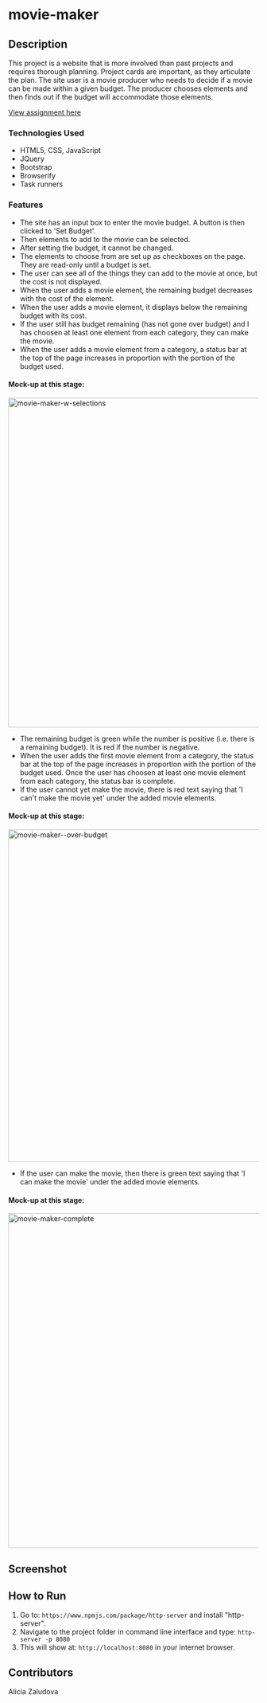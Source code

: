 # movie-maker
## Description
This project is a website that is more involved than past projects and requires thorough planning. Project cards are important, as they articulate the plan. The site user is a movie producer who needs to decide if a movie can be made within a given budget. The producer chooses elements and then finds out if the budget will accommodate those elements.

[View assignment here](https://github.com/nss-nightclass-projects/exercise-vault/blob/master/movie-maker.md)

### Technologies Used
- HTML5, CSS, JavaScript
- JQuery
- Bootstrap
- Browserify
- Task runners

### Features
- The site has an input box to enter the movie budget. A button is then clicked to 'Set Budget'.
- Then elements to add to the movie can be selected. 
- After setting the budget, it cannot be changed.
- The elements to choose from are set up as checkboxes on the page. They are read-only until a budget is set.
- The user can see all of the things they can add to the movie at once, but the cost is not displayed.
- When the user adds a movie element, the remaining budget decreases with the cost of the element.
- When the user adds a movie element, it displays below the remaining budget with its cost.
- If the user still has budget remaining (has not gone over budget) and I has choosen at least one element from each category, they can make the movie.
- When the user adds a movie element from a category, a status bar at the top of the page increases in proportion with the portion of the budget used. 

#### Mock-up at this stage:
<img width="662" alt="movie-maker-w-selections" src="https://user-images.githubusercontent.com/33577725/38945389-0381df36-42fc-11e8-978b-ec9a123a14f9.png">

- The remaining budget is green while the number is positive (i.e. there is a remaining budget). It is red if the number is negative.
- When the user adds the first movie element from a category, the status bar at the top of the page increases in proportion with the portion of the budget used. Once the user has choosen at least one movie element from each category, the status bar is complete.
- If the user cannot yet make the movie, there is red text saying that 'I can't make the movie yet' under the added movie elements. 

#### Mock-up at this stage:
<img width="668" alt="movie-maker--over-budget" src="https://user-images.githubusercontent.com/33577725/38945653-c9d8e440-42fc-11e8-83c4-5c19f525a28b.png">

- If the user can make the movie, then there is green text saying that 'I can make the movie' under the added movie elements.

#### Mock-up at this stage:
<img width="672" alt="movie-maker-complete" src="https://user-images.githubusercontent.com/33577725/38945761-0e12d710-42fd-11e8-9bf5-072eba8108fe.png">

## Screenshot

## How to Run
1. Go to: `https://www.npmjs.com/package/http-server` and install "http-server".  
2. Navigate to the project folder in command line interface and type: `http-server -p 8080`  
3. This will show at: `http://localhost:8080` in your internet browser.

## Contributors
Alicia Zaludova